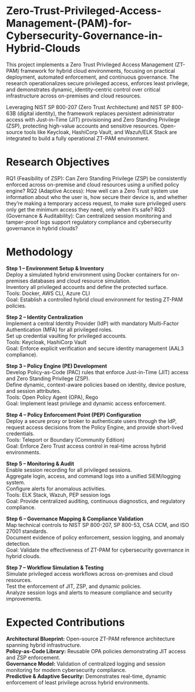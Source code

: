 # Zero-Trust-Privileged-Access-Management-(PAM)-for-Cybersecurity-Governance-in-Hybrid-Clouds
This project implements a Zero Trust Privileged Access Management (ZT-PAM) framework for hybrid cloud environments, focusing on practical deployment, automated enforcement, and continuous governance. The research operationalizes secure privileged access, enforces least privilege, and demonstrates dynamic, identity-centric control over critical infrastructure across on-premises and cloud resources.

Leveraging NIST SP 800-207 (Zero Trust Architecture) and NIST SP 800-63B (digital identity), the framework replaces persistent administrator access with Just-in-Time (JIT) provisioning and Zero Standing Privilege (ZSP), protecting high-value accounts and sensitive resources. Open-source tools like Keycloak, HashiCorp Vault, and Wazuh/ELK Stack are integrated to build a fully operational ZT-PAM environment.
# Research Objectives
RQ1 (Feasibility of ZSP): Can Zero Standing Privilege (ZSP) be consistently enforced across on-premise and cloud resources using a unified policy engine?
RQ2 (Adaptive Access): How well can a Zero Trust system use information about who the user is, how secure their device is, and whether they’re making a temporary access request, to make sure privileged users only get the minimum access they need, only when it’s safe?
RQ3 (Governance & Auditability): Can centralized session monitoring and tamper-proof logs support regulatory compliance and cybersecurity governance in hybrid clouds?
# Methodology
**Step 1 – Environment Setup & Inventory**  
Deploy a simulated hybrid environment using Docker containers for on-premises databases and cloud resource simulation.  
Inventory all privileged accounts and define the protected surface.  
Tools: Docker, AWS CLI, Azure CLI  
Goal: Establish a controlled hybrid cloud environment for testing ZT-PAM policies.  

**Step 2 – Identity Centralization**  
Implement a central Identity Provider (IdP) with mandatory Multi-Factor Authentication (MFA) for all privileged roles.  
Set up credential vaulting for privileged accounts.  
Tools: Keycloak, HashiCorp Vault  
Goal: Enforce explicit verification and secure identity management (AAL3 compliance).  

**Step 3 – Policy Engine (PE) Development**  
Develop Policy-as-Code (PAC) rules that enforce Just-in-Time (JIT) access and Zero Standing Privilege (ZSP).  
Define dynamic, context-aware policies based on identity, device posture, and session attributes.  
Tools: Open Policy Agent (OPA), Rego  
Goal: Implement least privilege and dynamic access enforcement.  

**Step 4 – Policy Enforcement Point (PEP) Configuration**   
Deploy a secure proxy or broker to authenticate users through the IdP, request access decisions from the Policy Engine, and provide short-lived credentials.  
Tools: Teleport or Boundary (Community Edition)  
Goal: Enforce Zero Trust access control in real-time across hybrid environments.  

**Step 5 – Monitoring & Audit**  
Enable session recording for all privileged sessions.  
Aggregate login, access, and command logs into a unified SIEM/logging system.  
Configure alerts for anomalous activities.  
Tools: ELK Stack, Wazuh, PEP session logs  
Goal: Provide centralized auditing, continuous diagnostics, and regulatory compliance.  

**Step 6 – Governance Mapping & Compliance Validation**  
Map technical controls to NIST SP 800-207, SP 800-53, CSA CCM, and ISO 27001 standards.  
Document evidence of policy enforcement, session logging, and anomaly detection.  
Goal: Validate the effectiveness of ZT-PAM for cybersecurity governance in hybrid clouds.  

**Step 7 – Workflow Simulation & Testing**  
Simulate privileged access workflows across on-premises and cloud resources.  
Test the enforcement of JIT, ZSP, and dynamic policies.  
Analyze session logs and alerts to measure compliance and security improvements.  

# Expected Contributions  
**Architectural Blueprint:** Open-source ZT-PAM reference architecture spanning hybrid infrastructure.  
**Policy-as-Code Library:** Reusable OPA policies demonstrating JIT access and ZSP enforcement.  
**Governance Model:** Validation of centralized logging and session monitoring for modern cybersecurity compliance.  
**Predictive & Adaptive Security:** Demonstrates real-time, dynamic enforcement of least privilege across hybrid environments.  

